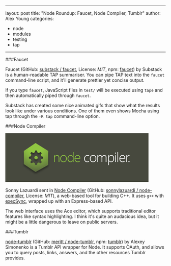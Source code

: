 
---
layout: post
title: "Node Roundup: Faucet, Node Compiler, Tumblr"
author: Alex Young
categories:
- node
- modules
- testing
- tap
---

###Faucet

Faucet (GitHub: [substack / faucet](https://github.com/substack/faucet), License: _MIT_, npm: [faucet](https://npmjs.org/package/faucet)) by Substack is a human-readable TAP summariser.  You can pipe TAP text into the `faucet` command-line script, and it'll generate prettier yet concise output.

If you type `faucet`, JavaScript files in `test/` will be executed using `tape` and then automatically piped through `faucet`.

Substack has created some nice animated gifs that show what the results look like under various conditions.  One of them even shows Mocha using tap through the `-R tap` command-line option.

###Node Compiler

![Node Compiler](/images/posts/nodecompiler.png)

Sonny Lazuardi sent in [Node Compiler](http://sonnylab.com/api/compiler) (GitHub: [sonnylazuardi / node-compiler](https://github.com/sonnylazuardi/node-compiler), License: _MIT_), a web-based tool for building C++.  It uses `g++` with [execSync](https://github.com/mgutz/execSync), wrapped up with an Express-based API.

The web interface uses the Ace editor, which supports traditional editor features like syntax highlighting.  I think it's quite an audacious idea, but it might be a little dangerous to leave on public servers.

###Tumblr

[node-tumblr](http://meritt.github.io/node-tumblr/) (GitHub: [meritt / node-tumblr](https://github.com/meritt/node-tumblr), npm: [tumblr](https://github.com/meritt/node-tumblr)) by Alexey Simonenko is a Tumblr API wrapper for Node.  It supports OAuth, and allows you to query posts, links, answers, and the other resources Tumblr provides.

